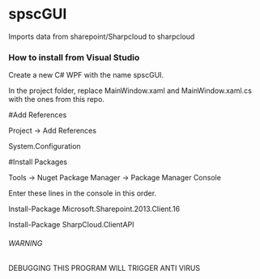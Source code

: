 # spscGUI
Imports data from sharepoint/Sharpcloud to sharpcloud

### How to install from Visual Studio

Create a new C# WPF with the name spscGUI.

In the project folder, replace MainWindow.xaml and MainWindow.xaml.cs with the ones from this repo.

#Add References

Project -> Add References

System.Configuration

#Install Packages

Tools -> Nuget Package Manager -> Package Manager Console 

Enter these lines in the console in this order.

Install-Package Microsoft.Sharepoint.2013.Client.16


Install-Package SharpCloud.ClientAPI



###### WARNING

DEBUGGING THIS PROGRAM WILL TRIGGER ANTI VIRUS 